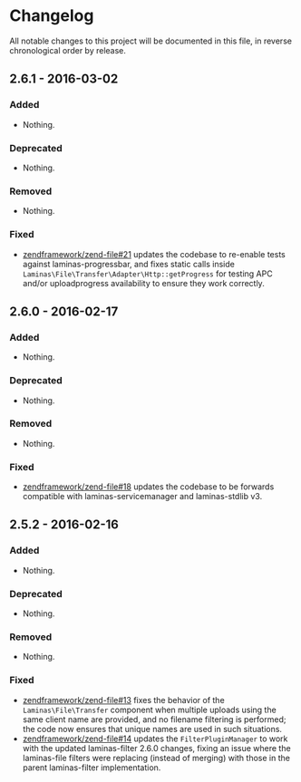 # Changelog

All notable changes to this project will be documented in this file, in reverse chronological order by release.

## 2.6.1 - 2016-03-02

### Added

- Nothing.

### Deprecated

- Nothing.

### Removed

- Nothing.

### Fixed

- [zendframework/zend-file#21](https://github.com/zendframework/zend-file/pull/21) updates the codebase
  to re-enable tests against laminas-progressbar, and fixes static calls inside
  `Laminas\File\Transfer\Adapter\Http::getProgress` for testing APC and/or
  uploadprogress availability to ensure they work correctly.

## 2.6.0 - 2016-02-17

### Added

- Nothing.

### Deprecated

- Nothing.

### Removed

- Nothing.

### Fixed

- [zendframework/zend-file#18](https://github.com/zendframework/zend-file/pull/18) updates the codebase
  to be forwards compatible with laminas-servicemanager and laminas-stdlib v3.

## 2.5.2 - 2016-02-16

### Added

- Nothing.

### Deprecated

- Nothing.

### Removed

- Nothing.

### Fixed

- [zendframework/zend-file#13](https://github.com/zendframework/zend-file/pull/13) fixes the behavior
  of the `Laminas\File\Transfer` component when multiple uploads using the same
  client name are provided, and no filename filtering is performed; the code now
  ensures that unique names are used in such situations.
- [zendframework/zend-file#14](https://github.com/zendframework/zend-file/pull/14) updates the
  `FilterPluginManager` to work with the updated laminas-filter 2.6.0 changes,
  fixing an issue where the laminas-file filters were replacing (instead of
  merging) with those in the parent laminas-filter implementation.
